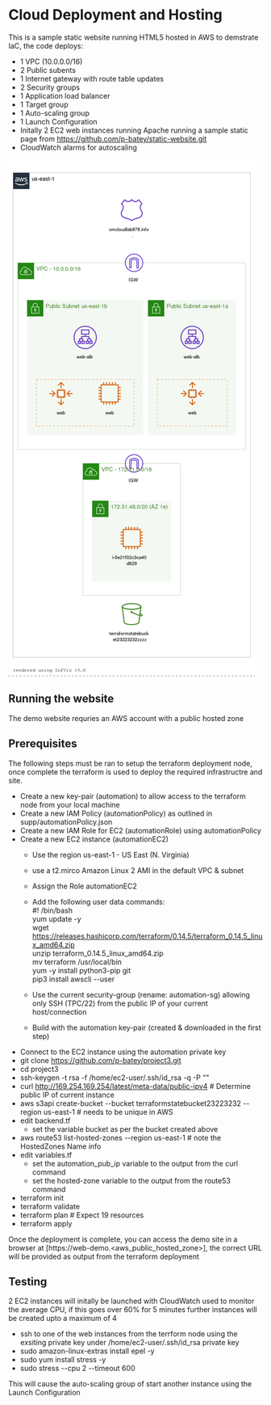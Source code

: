 # Cloud Deployment and Hosting

This is a sample static website running HTML5 hosted in AWS to demstrate IaC, the code deploys:
+ 1 VPC  (10.0.0.0/16)
+ 2 Public subents
+ 1 Internet gateway with route table updates
+ 2 Security groups
+ 1 Application load balancer
+ 1 Target group
+ 1 Auto-scaling group
+ 1 Launch Configuration
+ Initally 2 EC2 web instances running Apache running a sample static page from https://github.com/p-batey/static-website.git
+ CloudWatch alarms for autoscaling

![Screenshot](supp/web-demo.png)

## Running the website

The demo website requries an AWS account with a public hosted zone

## Prerequisites

The following steps must be ran to setup the terraform deployment node, once complete the terraform is used to deploy the required infrastructre and site.
+ Create a new key-pair (automation) to allow access to the terraform node from your local machine
+ Create a new IAM Policy (automationPolicy) as outlined in supp/automationPolicy.json
+ Create a new IAM Role for EC2 (automationRole) using automationPolicy
+ Create a new EC2 instance (automationEC2)
    - Use the region us-east-1 - US East (N. Virginia)
    - use a t2.mirco Amazon Linux 2 AMI in the default VPC & subnet
    - Assign the Role automationEC2
    - Add the following user data commands:<br /> 
        #! /bin/bash<br />
        yum update -y<br />
        wget https://releases.hashicorp.com/terraform/0.14.5/terraform_0.14.5_linux_amd64.zip<br />
        unzip terraform_0.14.5_linux_amd64.zip<br />
        mv terraform /usr/local/bin<br />
        yum -y install python3-pip git<br />
        pip3 install awscli --user<br />
        
    - Use the current security-group (rename: automation-sg) allowing only SSH (TPC/22) from the public IP of your current host/connection
    - Build with the automation key-pair (created & downloaded in the first step)
+ Connect to the EC2 instance using the automation private key
+ git clone https://github.com/p-batey/project3.git
+ cd project3
+ ssh-keygen -t rsa -f /home/ec2-user/.ssh/id_rsa -q -P "" 
+ curl http://169.254.169.254/latest/meta-data/public-ipv4      # Determine public IP of current instance
+ aws s3api create-bucket --bucket terraformstatebucket23223232 --region us-east-1 # needs to be unique in AWS
+ edit backend.tf 
    - set the variable bucket as per the bucket created above
+ aws route53 list-hosted-zones --region us-east-1 # note the HostedZones Name info
+ edit variables.tf
    - set the automation_pub_ip variable to the output from the curl command
    - set the hosted-zone variable to the output from the route53 command
+ terraform init
+ terraform validate
+ terraform plan    # Expect 19 resources
+ terraform apply

Once the deployment is complete, you can access the demo site in a browser at [https://web-demo.<aws_public_hosted_zone>], the correct URL will be provided as output from the terraform deployment

## Testing
2 EC2 instances will initally be launched with CloudWatch used to monitor the average CPU, if this goes over 60% for 5 minutes further instances will be created upto a maximum of 4
+ ssh to one of the web instances from the terrform node using the exsiting private key under /home/ec2-user/.ssh/id_rsa private key
+ sudo amazon-linux-extras install epel -y
+ sudo yum install stress -y
+ sudo stress --cpu 2 --timeout 600

This will cause the auto-scaling group of start another instance using the Launch Configuration
